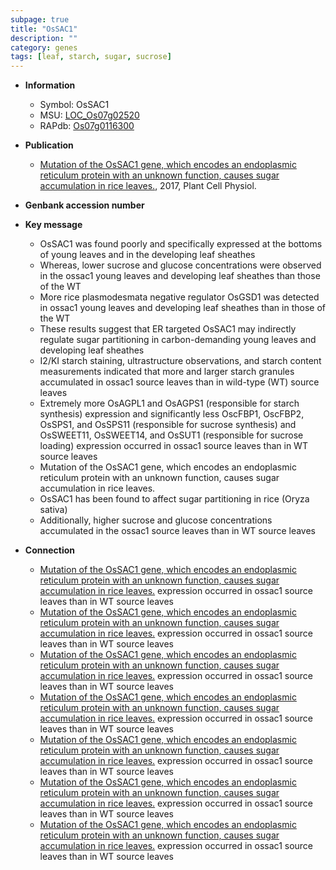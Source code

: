 ```yaml
---
subpage: true
title: "OsSAC1"
description: ""
category: genes
tags: [leaf, starch, sugar, sucrose]
---
```


* **Information**  
    + Symbol: OsSAC1  
    + MSU: [LOC_Os07g02520](http://rice.plantbiology.msu.edu/cgi-bin/ORF_infopage.cgi?orf=LOC_Os07g02520)  
    + RAPdb: [Os07g0116300](http://rapdb.dna.affrc.go.jp/viewer/gbrowse_details/irgsp1?name=Os07g0116300)  

* **Publication**  
    + [Mutation of the OsSAC1 gene, which encodes an endoplasmic reticulum protein with an unknown function, causes sugar accumulation in rice leaves.](http://www.ncbi.nlm.nih.gov/pubmed?term=Mutation+of+the+OsSAC1+gene,+which+encodes+an+endoplasmic+reticulum+protein+with+an+unknown+function,+causes+sugar+accumulation+in+rice+leaves.%5BTitle%5D), 2017, Plant Cell Physiol.

* **Genbank accession number**  

* **Key message**  
    + OsSAC1 was found poorly and specifically expressed at the bottoms of young leaves and in the developing leaf sheathes
    + Whereas, lower sucrose and glucose concentrations were observed in the ossac1 young leaves and developing leaf sheathes than those of the WT
    + More rice plasmodesmata negative regulator OsGSD1 was detected in ossac1 young leaves and developing leaf sheathes than in those of the WT
    + These results suggest that ER targeted OsSAC1 may indirectly regulate sugar partitioning in carbon-demanding young leaves and developing leaf sheathes
    + I2/KI starch staining, ultrastructure observations, and starch content measurements indicated that more and larger starch granules accumulated in ossac1 source leaves than in wild-type (WT) source leaves
    + Extremely more OsAGPL1 and OsAGPS1 (responsible for starch synthesis) expression and significantly less OscFBP1, OscFBP2, OsSPS1, and OsSPS11 (responsible for sucrose synthesis) and OsSWEET11, OsSWEET14, and OsSUT1 (responsible for sucrose loading) expression occurred in ossac1 source leaves than in WT source leaves
    + Mutation of the OsSAC1 gene, which encodes an endoplasmic reticulum protein with an unknown function, causes sugar accumulation in rice leaves.
    + OsSAC1 has been found to affect sugar partitioning in rice (Oryza sativa)
    + Additionally, higher sucrose and glucose concentrations accumulated in the ossac1 source leaves than in WT source leaves

* **Connection**  
    + [Mutation of the OsSAC1 gene, which encodes an endoplasmic reticulum protein with an unknown function, causes sugar accumulation in rice leaves.](responsible+for+sucrose+loading) expression occurred in ossac1 source leaves than in WT source leaves
    + [Mutation of the OsSAC1 gene, which encodes an endoplasmic reticulum protein with an unknown function, causes sugar accumulation in rice leaves.](responsible+for+sucrose+loading) expression occurred in ossac1 source leaves than in WT source leaves
    + [Mutation of the OsSAC1 gene, which encodes an endoplasmic reticulum protein with an unknown function, causes sugar accumulation in rice leaves.](responsible+for+sucrose+loading) expression occurred in ossac1 source leaves than in WT source leaves
    + [Mutation of the OsSAC1 gene, which encodes an endoplasmic reticulum protein with an unknown function, causes sugar accumulation in rice leaves.](responsible+for+sucrose+loading) expression occurred in ossac1 source leaves than in WT source leaves
    + [Mutation of the OsSAC1 gene, which encodes an endoplasmic reticulum protein with an unknown function, causes sugar accumulation in rice leaves.](responsible+for+sucrose+loading) expression occurred in ossac1 source leaves than in WT source leaves
    + [Mutation of the OsSAC1 gene, which encodes an endoplasmic reticulum protein with an unknown function, causes sugar accumulation in rice leaves.](responsible+for+sucrose+loading) expression occurred in ossac1 source leaves than in WT source leaves
    + [Mutation of the OsSAC1 gene, which encodes an endoplasmic reticulum protein with an unknown function, causes sugar accumulation in rice leaves.](responsible+for+sucrose+loading) expression occurred in ossac1 source leaves than in WT source leaves



